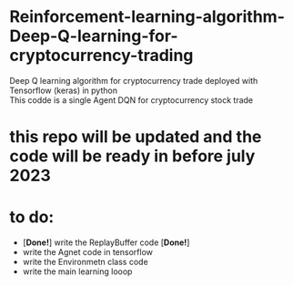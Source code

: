 # Reinforcement-learning-algorithm-Deep-Q-learning-for-cryptocurrency-trading
Deep Q learning algorithm for cryptocurrency trade deployed with Tensorflow (keras) in python  
This codde is a single Agent DQN for cryptocurrency stock trade  
# this repo will be updated and the code will be ready in before july 2023  
# to do:  
* [****Done!****] write the ReplayBuffer code  [****Done!****]  
* write the Agnet code in tensorflow  
* write the Environmetn class code  
* write the main learning looop  

